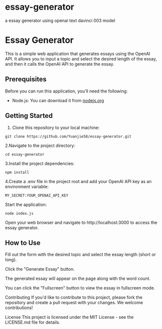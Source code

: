 # essay-generator
a essay generator using openai text davinci 003 model

# Essay Generator

This is a simple web application that generates essays using the OpenAI API. It allows you to input a topic and select the desired length of the essay, and then it calls the OpenAI API to generate the essay.

## Prerequisites

Before you can run this application, you'll need the following:

- Node.js: You can download it from [nodejs.org](https://nodejs.org/)

## Getting Started

1. Clone this repository to your local machine:

`git clone https://github.com/Yuanjie58/essay-generator.git`

2.Navigate to the project directory:

`cd essay-generator`

3.Install the project dependencies:

`npm install`

4.Create a .env file in the project root and add your OpenAI API key as an environment variable:

`MY_SECRET:YOUR_OPENAI_API_KEY`

Start the application:

`node index.js`

Open your web browser and navigate to http://localhost:3000 to access the essay generator.

## How to Use
Fill out the form with the desired topic and select the essay length (short or long).

Click the "Generate Essay" button.

The generated essay will appear on the page along with the word count.

You can click the "Fullscreen" button to view the essay in fullscreen mode.

Contributing
If you'd like to contribute to this project, please fork the repository and create a pull request with your changes. We welcome contributions!

License
This project is licensed under the MIT License - see the LICENSE.md file for details.
